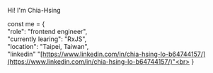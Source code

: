 Hi! I'm Chia-Hsing

const me = {<br>
  "role": "frontend engineer",<br>
  "currently learing": "RxJS",<br>
  "location": "Taipei, Taiwan",<br>
  "linkedin" "[https://www.linkedin.com/in/chia-hsing-lo-b64744157/](https://www.linkedin.com/in/chia-hsing-lo-b64744157/)"<br>
}
